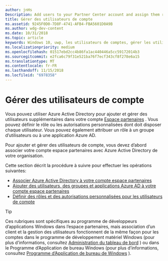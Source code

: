 ```yaml
---
author: jnHs
Description: Add users to your Partner Center account and assign them roles with specific permissions.
title: Gérer des utilisateurs de compte
ms.assetid: 9245F0D0-7D8F-4741-AFB4-FBA5601D0A9B
ms.author: wdg-dev-content
ms.date: 10/31/2018
ms.topic: article
keywords: Windows 10, uwp, les utilisateurs de comptes, gérer les utilisateurs, azure ad, multiutilisateur, plusieurs utilisateurs
ms.localizationpriority: medium
ms.openlocfilehash: 01517ebd2cc4b86fa1ac440446a5cc59172014b3
ms.sourcegitcommit: e2fca6c79f31e521ba76f7ecf343cf8f278e6a15
ms.translationtype: MT
ms.contentlocale: fr-FR
ms.lasthandoff: 11/15/2018
ms.locfileid: "6978358"
---
```

# <a name="manage-account-users"></a>Gérer des utilisateurs de compte

Vous pouvez utiliser Azure Active Directory pour ajouter et gérer des utilisateurs supplémentaires dans votre compte [Espace partenaires](https://partner.microsoft.com/dashboard) . Vous pouvez définir le rôle ou les autorisations personnalisées dont doit disposer chaque utilisateur. Vous pouvez également attribuer un rôle à un groupe d’utilisateurs ou à une application Azure AD.

Pour ajouter et gérer des utilisateurs de compte, vous devez d’abord associer votre compte espace partenaires avec Azure Active Directory de votre organisation. 

Cette section décrit la procédure à suivre pour effectuer les opérations suivantes:

-   [Associer Azure Active Directory à votre compte espace partenaires](associate-azure-ad-with-dev-center.md)
-   [Ajouter des utilisateurs, des groupes et applications Azure AD à votre compte espace partenaires](add-users-groups-and-azure-ad-applications.md)
-   [Définir des rôles et des autorisations personnalisées pour les utilisateurs de compte](set-custom-permissions-for-account-users.md)

> [!TIP]
> Ces rubriques sont spécifiques au programme de développeurs d’applications Windows dans l’espace partenaires, mais association d’un client et la gestion des utilisateurs fonctionnent de la même façon pour les comptes dans le programme de développement matériel Windows (pour plus d’informations, consultez [Administration du tableau de bord](https://docs.microsoft.com/windows-hardware/drivers/dashboard/dashboard-administration) ) ou dans le Programme d’Application de bureau Windows (pour plus d’informations, consultez [Programme d’Application de bureau de Windows](https://docs.microsoft.com/windows/desktop/appxpkg/windows-desktop-application-program#add-and-manage-account-users) ).
